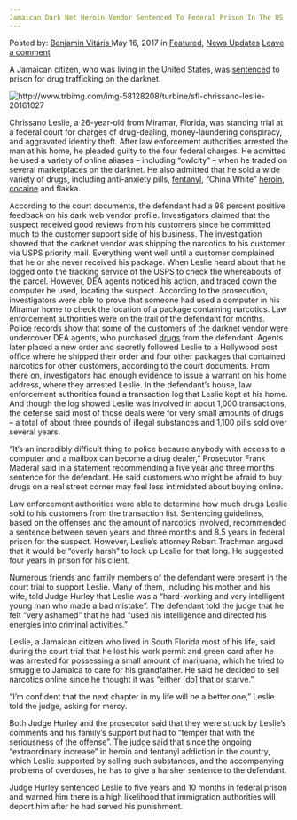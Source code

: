 ```yaml
---
Jamaican Dark Net Heroin Vendor Sentenced To Federal Prison In The US
---
```

<article class="post-listing post-19903 post type-post status-publish format-standard has-post-thumbnail hentry category-deepdot-news category-news-updates tag-dark tag-federal tag-heroin tag-jamaican tag-net tag-prison tag-sentenced tag-vendor">
    <div class="post-inner">
        <span>Posted by: <a href="https://www.deepdotweb.com/author/benjaminvi/" title="">Benjamin Vitáris </a></span>
    <span>May 16, 2017</span>
    <span>in <a href="https://www.deepdotweb.com/category/deepdot-news/" rel="category tag">Featured</a>, <a href="https://www.deepdotweb.com/category/news-updates/" rel="category tag">News Updates</a></span>
    <span><a href="https://www.deepdotweb.com/2017/05/16/jamaican-dark-net-heroin-vendor-sentenced-federal-prison-us/#respond">Leave a comment</a></span>
    </p>
    <div class="clear"></div>
    <div class="entry">
    <p>A Jamaican citizen, who was living in the United States, was <a href="http://www.sun-sentinel.com/local/broward/fl-reg-dark-web-drug-dealer-20170430-story.html">sentenced</a> to prison for drug trafficking on the darknet.</p>
    <p><img class="wp-image-19913 aligncenter" src="https://www.deepdotweb.com/wp-content/uploads/2017/05/http-www-trbimg-com-img-58128208-turbine-sfl-chr.png" alt="http://www.trbimg.com/img-58128208/turbine/sfl-chrissano-leslie-20161027" srcset="https://www.deepdotweb.com/wp-content/uploads/2017/05/http-www-trbimg-com-img-58128208-turbine-sfl-chr.png 480w, https://www.deepdotweb.com/wp-content/uploads/2017/05/http-www-trbimg-com-img-58128208-turbine-sfl-chr-240x300.png 240w" sizes="(max-width: 480px) 100vw, 480px"/></p>
    <p>Chrissano Leslie, a 26-year-old from Miramar, Florida, was standing trial at a federal court for charges of drug-dealing, money-laundering conspiracy, and aggravated identity theft. After law enforcement authorities arrested the man at his home, he pleaded guilty to the four federal charges. He admitted he used a variety of online aliases – including “owlcity” – when he traded on several marketplaces on the darknet. He also admitted that he sold a wide variety of drugs, including anti-anxiety pills, <a href="https://www.deepdotweb.com/2017/04/15/feds-intercept-two-fentanyl-analog-packs-china/">fentanyl</a>, “China White” <a href="https://www.deepdotweb.com/2016/11/05/darknet-vendor-confessed-selling-heroin-fentanyl-multiple-dnms/">heroin</a>, <a href="https://www.deepdotweb.com/2017/04/29/us-customs-officer-charged-cocaine-importation/">cocaine</a> and flakka.</p>
    <p>According to the court documents, the defendant had a 98 percent positive feedback on his dark web vendor profile. Investigators claimed that the suspect received good reviews from his customers since he committed much to the customer support side of his business. The investigation showed that the darknet vendor was shipping the narcotics to his customer via USPS priority mail. Everything went well until a customer complained that he or she never received his package. When Leslie heard about that he logged onto the tracking service of the USPS to check the whereabouts of the parcel. However, DEA agents noticed his action, and traced down the computer he used, locating the suspect. According to the prosecution, investigators were able to prove that someone had used a computer in his Miramar home to check the location of a package containing narcotics. Law enforcement authorities were on the trail of the defendant for months. Police records show that some of the customers of the darknet vendor were undercover DEA agents, who purchased <a href="https://www.deepdotweb.com/tag/drugs/">drugs</a> from the defendant. Agents later placed a new order and secretly followed Leslie to a Hollywood post office where he shipped their order and four other packages that contained narcotics for other customers, according to the court documents. From there on, investigators had enough evidence to issue a warrant on his home address, where they arrested Leslie. In the defendant’s house, law enforcement authorities found a transaction log that Leslie kept at his home. And though the log showed Leslie was involved in about 1,000 transactions, the defense said most of those deals were for very small amounts of drugs – a total of about three pounds of illegal substances and 1,100 pills sold over several years.</p>
    <p>“It’s an incredibly difficult thing to police because anybody with access to a computer and a mailbox can become a drug dealer,” Prosecutor Frank Maderal said in a statement recommending a five year and three months sentence for the defendant. He said customers who might be afraid to buy drugs on a real street corner may feel less intimidated about buying online.</p>
    <p>Law enforcement authorities were able to determine how much drugs Leslie sold to his customers from the transaction list. Sentencing guidelines, based on the offenses and the amount of narcotics involved, recommended a sentence between seven years and three months and 8.5 years in federal prison for the suspect. However, Leslie’s attorney Robert Trachman argued that it would be “overly harsh” to lock up Leslie for that long. He suggested four years in prison for his client.</p>
    <p><a id="post-19903-_gjdgxs"></a> Numerous friends and family members of the defendant were present in the court trial to support Leslie. Many of them, including his mother and his wife, told Judge Hurley that Leslie was a “hard-working and very intelligent young man who made a bad mistake”. The defendant told the judge that he felt “very ashamed” that he had “used his intelligence and directed his energies into criminal activities.”</p>
    <p>Leslie, a Jamaican citizen who lived in South Florida most of his life, said during the court trial that he lost his work permit and green card after he was arrested for possessing a small amount of marijuana, which he tried to smuggle to Jamaica to care for his grandfather. He said he decided to sell narcotics online since he thought it was “either [do] that or starve.”</p>
    <p>“I’m confident that the next chapter in my life will be a better one,” Leslie told the judge, asking for mercy.</p>
    <p>Both Judge Hurley and the prosecutor said that they were struck by Leslie’s comments and his family’s support but had to “temper that with the seriousness of the offense”. The judge said that since the ongoing “extraordinary increase” in heroin and fentanyl addiction in the country, which Leslie supported by selling such substances, and the accompanying problems of overdoses, he has to give a harsher sentence to the defendant.</p>
    <p>Judge Hurley sentenced Leslie to five years and 10 months in federal prison and warned him there is a high likelihood that immigration authorities will deport him after he had served his punishment.</p>
    </div>
    <span style="display:none"><a href="https://www.deepdotweb.com/tag/dark/" rel="tag">dark</a> <a href="https://www.deepdotweb.com/tag/federal/" rel="tag">federal</a> <a href="https://www.deepdotweb.com/tag/heroin/" rel="tag">heroin</a> <a href="https://www.deepdotweb.com/tag/jamaican/" rel="tag">jamaican</a> <a href="https://www.deepdotweb.com/tag/net/" rel="tag">net</a> <a href="https://www.deepdotweb.com/tag/prison/" rel="tag">prison</a> <a href="https://www.deepdotweb.com/tag/sentenced/" rel="tag">sentenced</a> <a href="https://www.deepdotweb.com/tag/vendor/" rel="tag">vendor</a></span> <span style="display:none" class="updated">2017-05-16</span>
    <div style="display:none" class="vcard author" itemprop="author" itemscope itemtype="http://schema.org/Person"><strong class="fn" itemprop="name"><a href="https://www.deepdotweb.com/author/benjaminvi/" title="Posts by Benjamin Vitáris" rel="author">Benjamin Vitáris</a></strong></div>
    </div>
</article>

